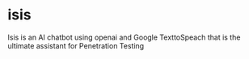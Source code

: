 # isis
Isis is an AI chatbot using openai and Google TexttoSpeach that is the ultimate assistant for Penetration Testing
